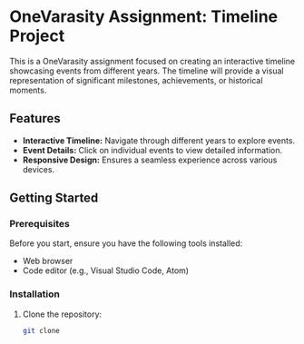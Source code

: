 # OneVarasity Assignment: Timeline Project

This is a OneVarasity assignment focused on creating an interactive timeline showcasing events from different years. The timeline will provide a visual representation of significant milestones, achievements, or historical moments.

## Features

- **Interactive Timeline:** Navigate through different years to explore events.
- **Event Details:** Click on individual events to view detailed information.
- **Responsive Design:** Ensures a seamless experience across various devices.

## Getting Started

### Prerequisites

Before you start, ensure you have the following tools installed:

- Web browser
- Code editor (e.g., Visual Studio Code, Atom)

### Installation

1. Clone the repository:

   ```bash
   git clone 

